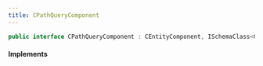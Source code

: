 ```yaml
---
title: CPathQueryComponent
---
```


```csharp
public interface CPathQueryComponent : CEntityComponent, ISchemaClass<CEntityComponent>, ISchemaClass<CPathQueryComponent>, ISchemaField, ISchemaClass, INativeHandle
```

#### Implements

